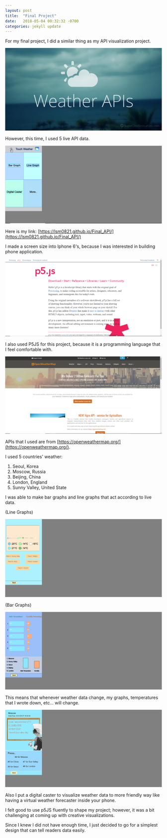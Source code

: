 ```yaml
---
layout: post
title:  "Final Project"
date:   2018-05-04 00:32:32 -0700
categories: jekyll update
---
```

For my final project, I did a similar thing as my API visualization project.

![congratulations](https://raw.githubusercontent.com/lsm0821/jekyll_lee/master/image/Project/New%20folder/Weather-Api.jpg)

However, this time, I used 5 live API data.

![congratulations](https://raw.githubusercontent.com/lsm0821/jekyll_lee/master/image/Project/Final/Capture.PNG)

Here is my link: [https://lsm0821.github.io/Final_API/](https://lsm0821.github.io/Final_API/)

I made a screen size into Iphone 6's, because I was interested in building phone application.

![congrat](https://raw.githubusercontent.com/lsm0821/jekyll_lee/master/image/Project/New%20folder/p5js.PNG)

I also used P5JS for this project, because it is a programming language that I feel comfortable with.

![congrat](https://raw.githubusercontent.com/lsm0821/jekyll_lee/master/image/Project/New%20folder/openweather.PNG)

APIs that I used are from [https://openweathermap.org/](https://openweathermap.org/).

I used 5 countries' weather:
1. Seoul, Korea
2. Moscow, Russia
3. Beijing, China
4. London, England
5. Sunny Valley, United State


I was able to make bar graphs and line graphs that act according to live data.

(Line Graphs)

![congratulations](https://raw.githubusercontent.com/lsm0821/jekyll_lee/master/image/Project/Final/Capture2.PNG)

(Bar Graphs)

![congratulations](https://raw.githubusercontent.com/lsm0821/jekyll_lee/master/image/Project/Final/Capture4.PNG)

This means that whenever weather data change, my graphs, temperatures that I wrote down, etc... will change.

![congratulations](https://raw.githubusercontent.com/lsm0821/jekyll_lee/master/image/Project/Final/Capture3.PNG)

Also I put a digital caster to visualize weather data to more friendly way like having a virtual weather forecaster inside your phone.

I felt good to use p5JS fluently to shape my project; however, it was a bit challenging at coming up with creative visualizations.

Since I knew I did not have enough time, I just decided to go for a simplest design that can tell readers data easily. 
